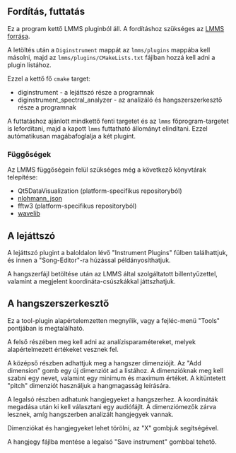 
## Fordítás, futtatás

Ez a program kettő LMMS pluginból áll. A fordításhoz szükséges az [LMMS forrása](https://github.com/LMMS/lmms).

A letöltés után a `Diginstrument` mappát az `lmms/plugins` mappába kell másolni, majd az `lmms/plugins/CMakeLists.txt` fájlban hozzá kell adni a plugin listához.

Ezzel a kettő fő `cmake` target:
* diginstrument - a lejáttszó része a programnak
* diginstrument_spectral_analyzer - az analizáló és hangszerszerkesztő része a programnak

A futtatáshoz ajánlott mindkettő fenti targetet és az `lmms` főprogram-targetet is lefordítani, majd a kapott `lmms` futtatható állományt elindítani. Ezzel autómatikusan magábafoglalja a két plugint.

### Függőségek

Az LMMS függőségein felül szükséges még a következő könyvtárak telepítése:
* Qt5DataVisualization (platform-specifikus repositoryból)
* [nlohmann_json](https://github.com/nlohmann/json)
* fftw3 (platform-specifikus repositoryból)
* [wavelib](https://github.com/rafat/wavelib)

## A lejáttszó

A lejáttszó plugint a baloldalon lévő "Instrument Plugins" fülben találhattjuk, és innen a "Song-Editor"-ra húzással példányosíthatjuk.

A hangszerfájl betöltése után az LMMS által szolgáltatott billentyűzettel, valamint a megjelent koordináta-csúszkákkal játtszhatjuk.

## A hangszerszerkesztő

Ez a tool-plugin alapértelemzetten megnyílik, vagy a fejléc-menü "Tools" pontjában is megtalálható.

A felső részében meg kell adni az analízisparamétereket, melyek alapértelmezett értékeket vesznek fel.

A középső részben adhattjuk meg a hangszer dimenziójit. Az "Add dimension" gomb egy új dimenziót ad a listához. A dimenzióknak meg kell szabni egy nevet, valamint egy minimum és maximum értéket. A kitüntetett "pitch" dimenziót használjuk a hangmagasság leírására.

A legalsó részben adhatunk hangjegyeket a hangszerhez. A koordináták megadása után ki kell választani egy audiófájlt. A dimenziómezők zárva lesznek, amíg hangszerben analizált hangjegyek vannak.

Dimenziókat és hangjegyeket lehet törölni, az "X" gombjuk segítségével.

A hangjegy fájlba mentése a legalsó "Save instrument" gombbal tehető.